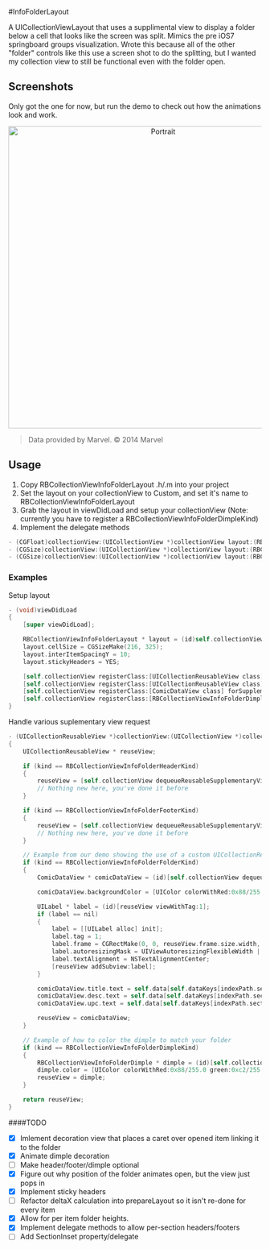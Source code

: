 #InfoFolderLayout

A UICollectionViewLayout that uses a supplimental view to display a folder below a cell that looks like the screen was split.  Mimics the pre iOS7 springboard groups visualization.  Wrote this because all of the other "folder" controls like this use a screen shot to do the splitting, but I wanted my collection view to still be functional even with the folder open.

## Screenshots
Only got the one for now, but run the demo to check out how the animations look and work.

<p align="center">
<img src="https://raw.githubusercontent.com/eoghain/RBCollectionViewInfoFolderLayout/master/screenshots/portrait.png" alt="Portrait" title="Screenshot 1" height="600">
</p>

>Data provided by Marvel. © 2014 Marvel

## Usage

1. Copy RBCollectionViewInfoFolderLayout .h/.m into your project
2. Set the layout on your collectionView to Custom, and set it's name to RBCollectionViewInfoFolderLayout
3. Grab the layout in viewDidLoad and setup your collectionView (Note: currently you have to register a RBCollectionViewInfoFolderDimpleKind)
4. Implement the delegate methods

``` objective-c
- (CGFloat)collectionView:(UICollectionView *)collectionView layout:(RBCollectionViewInfoFolderLayout *)collectionViewLayout heightForFolderAtIndexPath:(NSIndexPath *)indexPath;
- (CGSize)collectionView:(UICollectionView *)collectionView layout:(RBCollectionViewInfoFolderLayout *)collectionViewLayout sizeForHeaderInSection:(NSInteger)section;
- (CGSize)collectionView:(UICollectionView *)collectionView layout:(RBCollectionViewInfoFolderLayout *)collectionViewLayout sizeForFooterInSection:(NSInteger)section;
```

### Examples
Setup layout
``` objective-c
- (void)viewDidLoad
{
    [super viewDidLoad];

	RBCollectionViewInfoFolderLayout * layout = (id)self.collectionView.collectionViewLayout;
	layout.cellSize = CGSizeMake(216, 325);
	layout.interItemSpacingY = 10;
	layout.stickyHeaders = YES;

	[self.collectionView registerClass:[UICollectionReusableView class] forSupplementaryViewOfKind:RBCollectionViewInfoFolderHeaderKind withReuseIdentifier:@"header"];
	[self.collectionView registerClass:[UICollectionReusableView class] forSupplementaryViewOfKind:RBCollectionViewInfoFolderFooterKind withReuseIdentifier:@"footer"];
	[self.collectionView registerClass:[ComicDataView class] forSupplementaryViewOfKind:RBCollectionViewInfoFolderFolderKind withReuseIdentifier:@"folder"];
	[self.collectionView registerClass:[RBCollectionViewInfoFolderDimple class] forSupplementaryViewOfKind:RBCollectionViewInfoFolderDimpleKind withReuseIdentifier:@"dimple"];
}
```
Handle various suplementary view request
``` objective-c
- (UICollectionReusableView *)collectionView:(UICollectionView *)collectionView viewForSupplementaryElementOfKind:(NSString *)kind atIndexPath:(NSIndexPath *)indexPath
{
	UICollectionReusableView * reuseView;

	if (kind == RBCollectionViewInfoFolderHeaderKind)
	{
		reuseView = [self.collectionView dequeueReusableSupplementaryViewOfKind:kind withReuseIdentifier:@"header" forIndexPath:indexPath];
		// Nothing new here, you've done it before
	}

	if (kind == RBCollectionViewInfoFolderFooterKind)
	{
		reuseView = [self.collectionView dequeueReusableSupplementaryViewOfKind:kind withReuseIdentifier:@"footer" forIndexPath:indexPath];
		// Nothing new here, you've done it before
	}

	// Example from our demo showing the use of a custom UICollectionReusableView
	if (kind == RBCollectionViewInfoFolderFolderKind)
	{
		ComicDataView * comicDataView = (id)[self.collectionView dequeueReusableSupplementaryViewOfKind:kind withReuseIdentifier:@"folder" forIndexPath:indexPath];

		comicDataView.backgroundColor = [UIColor colorWithRed:0x88/255.0 green:0xc2/255.0 blue:0xc4/255.0 alpha:1.0];

		UILabel * label = (id)[reuseView viewWithTag:1];
		if (label == nil)
		{
			label = [[UILabel alloc] init];
			label.tag = 1;
			label.frame = CGRectMake(0, 0, reuseView.frame.size.width, reuseView.frame.size.height);
			label.autoresizingMask = UIViewAutoresizingFlexibleWidth | UIViewAutoresizingFlexibleHeight;
			label.textAlignment = NSTextAlignmentCenter;
			[reuseView addSubview:label];
		}

		comicDataView.title.text = self.data[self.dataKeys[indexPath.section]][@"results"][indexPath.row][@"title"];
		comicDataView.desc.text = self.data[self.dataKeys[indexPath.section]][@"results"][indexPath.row][@"description"];
		comicDataView.upc.text = self.data[self.dataKeys[indexPath.section]][@"results"][indexPath.row][@"upc"];

		reuseView = comicDataView;
	}

	// Example of how to color the dimple to match your folder
	if (kind == RBCollectionViewInfoFolderDimpleKind)
	{
		RBCollectionViewInfoFolderDimple * dimple = (id)[self.collectionView dequeueReusableSupplementaryViewOfKind:kind withReuseIdentifier:@"dimple" forIndexPath:indexPath];
		dimple.color = [UIColor colorWithRed:0x88/255.0 green:0xc2/255.0 blue:0xc4/255.0 alpha:1.0];
		reuseView = dimple;
	}

	return reuseView;
}
```

####TODO

- [X] Imlement decoration view that places a caret over opened item linking it to the folder
- [X] Animate dimple decoration
- [ ] Make header/footer/dimple optional
- [X] Figure out why position of the folder animates open, but the view just pops in
- [X] Implement sticky headers
- [ ] Refactor deltaX calculation into prepareLayout so it isn't re-done for every item 
- [X] Allow for per item folder heights.
- [X] Implement delegate methods to allow per-section headers/footers
- [ ] Add SectionInset property/delegate
